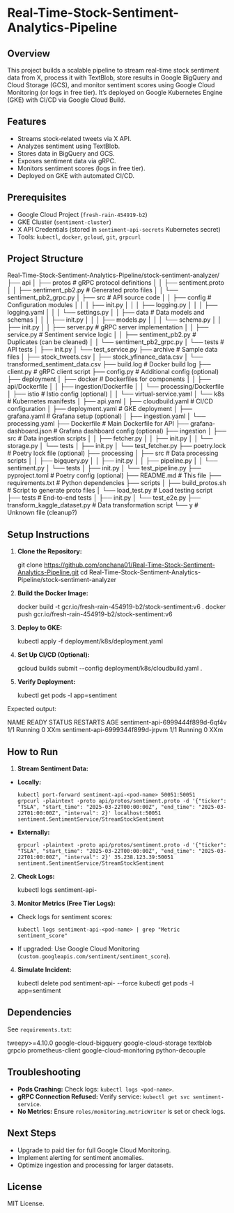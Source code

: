 # Real-Time-Stock-Sentiment-Analytics-Pipeline
## Overview
This project builds a scalable pipeline to stream real-time stock sentiment data from X, process it with TextBlob, store results in Google BigQuery and Cloud Storage (GCS), and monitor sentiment scores using Google Cloud Monitoring (or logs in free tier). It’s deployed on Google Kubernetes Engine (GKE) with CI/CD via Google Cloud Build.

## Features
- Streams stock-related tweets via X API.
- Analyzes sentiment using TextBlob.
- Stores data in BigQuery and GCS.
- Exposes sentiment data via gRPC.
- Monitors sentiment scores (logs in free tier).
- Deployed on GKE with automated CI/CD.

## Prerequisites
- Google Cloud Project (`fresh-rain-454919-b2`)
- GKE Cluster (`sentiment-cluster`)
- X API Credentials (stored in `sentiment-api-secrets` Kubernetes secret)
- Tools: `kubectl`, `docker`, `gcloud`, `git`, `grpcurl`

## Project Structure

Real-Time-Stock-Sentiment-Analytics-Pipeline/stock-sentiment-analyzer/
├── api
│   ├── protos                  # gRPC protocol definitions
│   │   ├── sentiment.proto
│   │   ├── sentiment_pb2.py    # Generated proto files
│   │   └── sentiment_pb2_grpc.py
│   ├── src                    # API source code
│   │   ├── config             # Configuration modules
│   │   │   ├── init.py
│   │   │   ├── logging.py
│   │   │   ├── logging.yaml
│   │   │   └── settings.py
│   │   ├── data              # Data models and schemas
│   │   │   ├── init.py
│   │   │   ├── models.py
│   │   │   └── schema.py
│   │   ├── init.py
│   │   ├── server.py         # gRPC server implementation
│   │   ├── service.py        # Sentiment service logic
│   │   ├── sentiment_pb2.py   # Duplicates (can be cleaned)
│   │   └── sentiment_pb2_grpc.py
│   └── tests                 # API tests
│       ├── init.py
│       └── test_service.py
├── archive                   # Sample data files
│   ├── stock_tweets.csv
│   ├── stock_yfinance_data.csv
│   └── transformed_sentiment_data.csv
├── build.log                 # Docker build log
├── client.py                 # gRPC client script
├── config.py                 # Additional config (optional)
├── deployment
│   ├── docker                # Dockerfiles for components
│   │   ├── api/Dockerfile
│   │   ├── ingestion/Dockerfile
│   │   └── processing/Dockerfile
│   ├── istio                 # Istio config (optional)
│   │   └── virtual-service.yaml
│   └── k8s                   # Kubernetes manifests
│       ├── api.yaml
│       ├── cloudbuild.yaml   # CI/CD configuration
│       ├── deployment.yaml   # GKE deployment
│       ├── grafana.yaml      # Grafana setup (optional)
│       ├── ingestion.yaml
│       └── processing.yaml
├── Dockerfile                # Main Dockerfile for API
├── grafana-dashboard.json    # Grafana dashboard config (optional)
├── ingestion
│   ├── src                   # Data ingestion scripts
│   │   ├── fetcher.py
│   │   ├── init.py
│   │   └── storage.py
│   └── tests
│       ├── init.py
│       └── test_fetcher.py
├── poetry.lock               # Poetry lock file (optional)
├── processing
│   ├── src                   # Data processing scripts
│   │   ├── bigquery.py
│   │   ├── init.py
│   │   ├── pipeline.py
│   │   └── sentiment.py
│   └── tests
│       ├── init.py
│       └── test_pipeline.py
├── pyproject.toml            # Poetry config (optional)
├── README.md                 # This file
├── requirements.txt          # Python dependencies
├── scripts
│   ├── build_protos.sh       # Script to generate proto files
│   └── load_test.py          # Load testing script
├── tests                     # End-to-end tests
│   ├── init.py
│   └── test_e2e.py
├── transform_kaggle_dataset.py # Data transformation script
└── y                         # Unknown file (cleanup?)

## Setup Instructions
1. **Clone the Repository:**

   git clone https://github.com/onchana01/Real-Time-Stock-Sentiment-Analytics-Pipeline.git
   cd Real-Time-Stock-Sentiment-Analytics-Pipeline/stock-sentiment-analyzer

2. **Build the Docker Image:**

   docker build -t gcr.io/fresh-rain-454919-b2/stock-sentiment:v6 .
   docker push gcr.io/fresh-rain-454919-b2/stock-sentiment:v6

3. **Deploy to GKE:**

   kubectl apply -f deployment/k8s/deployment.yaml

4. **Set Up CI/CD (Optional):**

   gcloud builds submit --config deployment/k8s/cloudbuild.yaml .

5. **Verify Deployment:**

   kubectl get pods -l app=sentiment

Expected output:

   NAME                             READY   STATUS    RESTARTS   AGE
   sentiment-api-6999444f899d-6qf4v   1/1     Running   0          XXm
   sentiment-api-6999344f899d-jrpvm   1/1     Running   0          XXm

## How to Run
1. **Stream Sentiment Data:**
- **Locally:**
  ```
  kubectl port-forward sentiment-api-<pod-name> 50051:50051
  grpcurl -plaintext -proto api/protos/sentiment.proto -d '{"ticker": "TSLA", "start_time": "2025-03-22T00:00:00Z", "end_time": "2025-03-22T01:00:00Z", "interval": 2}' localhost:50051 sentiment.SentimentService/StreamStockSentiment
  ```
- **Externally:**
  ```
  grpcurl -plaintext -proto api/protos/sentiment.proto -d '{"ticker": "TSLA", "start_time": "2025-03-22T00:00:00Z", "end_time": "2025-03-22T01:00:00Z", "interval": 2}' 35.238.123.39:50051 sentiment.SentimentService/StreamStockSentiment
  ```

2. **Check Logs:**

   kubectl logs sentiment-api-<pod-name>

3. **Monitor Metrics (Free Tier Logs):**
- Check logs for sentiment scores:
  ```
  kubectl logs sentiment-api-<pod-name> | grep "Metric sentiment_score"
  ```
- If upgraded: Use Google Cloud Monitoring (`custom.googleapis.com/sentiment/sentiment_score`).

4. **Simulate Incident:**

   kubectl delete pod sentiment-api-<pod-name> --force
   kubectl get pods -l app=sentiment

## Dependencies
See `requirements.txt`:

tweepy>=4.10.0
google-cloud-bigquery
google-cloud-storage
textblob
grpcio
prometheus-client
google-cloud-monitoring
python-decouple

## Troubleshooting
- **Pods Crashing:** Check logs: `kubectl logs <pod-name>`.
- **gRPC Connection Refused:** Verify service: `kubectl get svc sentiment-service`.
- **No Metrics:** Ensure `roles/monitoring.metricWriter` is set or check logs.

## Next Steps
- Upgrade to paid tier for full Google Cloud Monitoring.
- Implement alerting for sentiment anomalies.
- Optimize ingestion and processing for larger datasets.

## License
MIT License.



